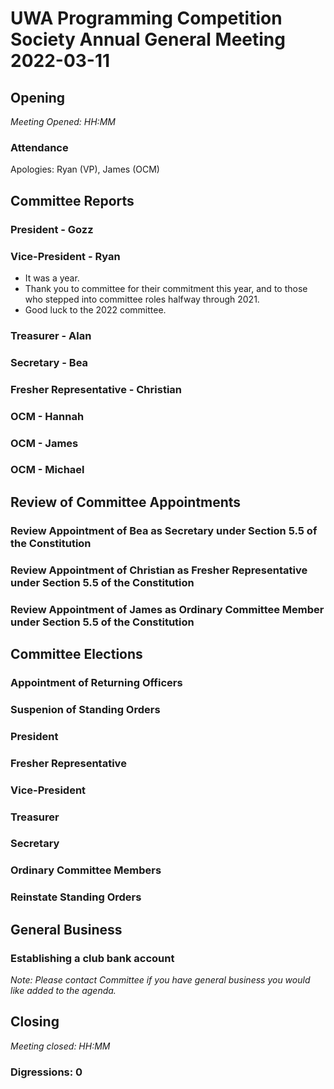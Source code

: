 # UWA Programming Competition Society Annual General Meeting 2022-03-11

## Opening

*Meeting Opened: HH:MM*

### Attendance

Apologies: Ryan (VP), James (OCM)

## Committee Reports

### President - Gozz

### Vice-President - Ryan
- It was a year. 
- Thank you to committee for their commitment this year, and to those who stepped into committee roles halfway through 2021.
- Good luck to the 2022 committee.  

### Treasurer - Alan

### Secretary - Bea 

### Fresher Representative - Christian 

### OCM - Hannah

### OCM - James

### OCM - Michael

## Review of Committee Appointments

### Review Appointment of Bea as Secretary under Section 5.5 of the Constitution

### Review Appointment of Christian as Fresher Representative under Section 5.5 of the Constitution

### Review Appointment of James as Ordinary Committee Member under Section 5.5 of the Constitution

## Committee Elections

### Appointment of Returning Officers

### Suspenion of Standing Orders

### President

### Fresher Representative

### Vice-President

### Treasurer

### Secretary

### Ordinary Committee Members

### Reinstate Standing Orders

## General Business

### Establishing a club bank account
*Note: Please contact Committee if you have general business you would like added to the agenda.*

## Closing

*Meeting closed: HH:MM*

### Digressions: 0
